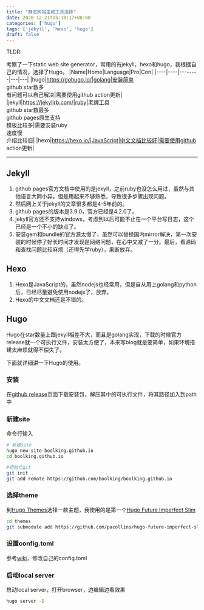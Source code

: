 ```yaml
---
title: "静态网站生成工具选择"
date: 2020-12-21T15:18:17+08:00
categories: ['hugo']
tags: ['jekyll', 'hexo', 'hugo']
draft: false
---
```



TLDR:

考察了一下static web site generator，常用的有jekyll，hexo和hugo，我根据自己的情况，选择了Hugo。
|Name|Home|Language|Pro|Con|
|----|----|--------|---|---|
|hugo|https://gohugo.io/|golang|安装简单</br>github star数多</br>有问题可以自己解决|需要使用github action更新|
|jekyll|https://jekyllrb.com/|ruby|老牌工具</br>github star数最多</br>github pages原生支持</br>模板比较多|需要安装ruby</br>速度慢</br>介绍比较旧|
|hexo|https://hexo.io/|JavaScript|中文文档比较好|需要使用github action更新|

-----------------------------

## Jekyll
1. github pages官方文档中使用的是jekyll，之前ruby也没怎么用过，虽然与其他语言大同小异，但是用起来不够熟悉，导致很多步骤出现问题。
2. 然后网上关于jekyll的文章很多都是4-5年前的。
3. github pages的版本是3.9.0，官方已经是4.2.0了。
4. jekyll官方还不支持windows，考虑到以后可能不止在一个平台写日志，这个已经是一个不小的缺点了。
5. 安装gem和bundle的官方源太慢了，虽然可以替换国内mirror解决，第一次安装的时候停了好长时间才发现是网络问题，在心中又减了一分。最后，看源码和查找问题比较麻烦（还得先学ruby），果断放弃。

## Hexo
1. Hexo是JavaScript的，虽然nodejs也经常用，但是自从用上golang和python后，已经尽量避免使用nodejs了，放弃。
2. Hexo的中文文档还是不错的。


## Hugo
Hugo在star数量上跟jekyll相差不大，而且是golang实现，下载的时候官方release就一个可执行文件，安装太方便了，本来写blog就是要简单，如果环境搭建太麻烦就得不偿失了。

下面就详细讲一下Hugo的使用。

### 安装
在[github release](https://github.com/gohugoio/hugo/releases)页面下载安装包，解压其中的可执行文件，将其路径加入到path中

### 新建site
命令行输入
```bash
# 新建site
hugo new site boolking.github.io
cd boolking.github.io

#初始化git
git init .
git add remote https://github.com/boolking/boolking.github.io
```

### 选择theme
到[Hugo Themes](https://themes.gohugo.io/)选择一款主题，我使用的是第一个[Hugo Future Imperfect Slim](https://themes.gohugo.io/hugo-future-imperfect-slim/)
```bash
cd themes
git submodule add https://github.com/pacollins/hugo-future-imperfect-slim.git
```

### 设置config.toml
参考[wiki](https://github.com/pacollins/hugo-future-imperfect-slim/wiki/config.toml)，修改自己的config.toml

### 启动local server
启动local server，打开browser，边编辑边看效果
```bash
hugo server -D
```
